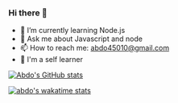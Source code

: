 ### Hi there 👋


- 🌱 I’m currently learning Node.js 
- 💬 Ask me about Javascript and node
- 📫 How to reach me: abdo45010@gmail.com
- 🤞 I'm a self learner

[![Abdo's GitHub stats](https://github-readme-stats.vercel.app/api?username=Abdo-hassa)](https://github.com/Abdo-hassa/github-readme-stats)


[![abdo's wakatime stats](https://github-readme-stats.vercel.app/api/Abdo-hassa?username=Abdo-hassa)](https://github.com/Abdo-hassa/github-readme-stats)


